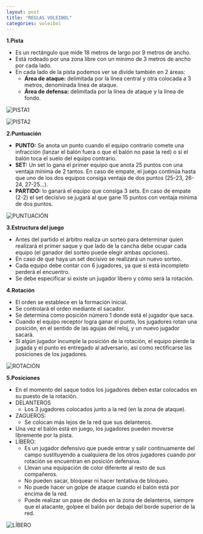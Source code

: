 ```yaml
---
layout: post
title: "REGLAS VOLEIBOL"
categories: voleibol
---
```


**1.Pista**

- Es un rectángulo que mide 18 metros de largo por 9 metros de ancho.
- Está rodeado por una zona libre con un mínimo de 3 metros de ancho por cada lado.
- En cada lado de la pista podemos ver se divide también en 2 áreas:
  - **Área de ataque:** delimitada por la línea central y otra colocada a 3 metros, denominada línea de ataque.
  - **Área de defensa:** delimitada por la línea de ataque y la línea de fondo.

![PISTA1](https://danieledufis.github.io/images_text/voleibol_pista.jpg)

![PISTA2](https://danieledufis.github.io/images_text/voleibol_pista2.jpg)

**2.Puntuación**

- **PUNTO:** Se anota un punto cuando el equipo contrario comete una infracción (lanzar el balón fuera o que el balón no pase la red) o si el balón toca el suelo del equipo contrario.
- **SET:** Un set lo gana el primer equipo que anota 25 puntos con una ventaja mínima de 2 tantos. En caso de empate, el juego continúa hasta que uno de los dos equipos consiga ventaja de dos puntos (25-23, 26-24, 27-25…).
- **PARTIDO:** lo ganará el equipo que consiga 3 sets. En caso de empate (2-2) el set decisivo se jugará al que gane 15 puntos con ventaja mínima de dos puntos.

![PUNTUACIÓN](https://danieledufis.github.io/images_text/voleibol_puntuaci%C3%B3n.png)

**3.Estructura del juego**

- Antes del partido el árbitro realiza un sorteo para determinar quien realizará el primer saque y que lado de la cancha debe ocupar cada equipo (el ganador del sorteo puede elegir ambas opciones).
- En caso de que haya un set decisivo se realizará un nuevo sorteo.
- Cada equipo debe contar con 6 jugadores, ya que si está incompleto perderá el encuentro.
- Se debe especificar si existe un jugador líbero y cómo será la rotación.

**4.Rotación**

- El orden se establece en la formación inicial.
- Se controlará el orden mediante el sacador.
- Se determina como posición número 1 donde está el jugador que saca.
- Cuando el equipo receptor logra ganar el punto, los jugadores rotan una posición, en el sentido de las agujas del reloj, y un nuevo jugador sacará.
- Si algún jugador incumple la posición de la rotación, el equipo pierde la jugada y el punto es entregado al adversario, así como rectificarse las posiciones de los jugadores.

![ROTACIÓN](https://danieledufis.github.io/images_text/voleibol_rotacion.png)

**5.Posiciones**

- En el momento del saque todos los jugadores deben estar colocados en su puesto de la rotación.
- DELANTEROS
  - Los 3 jugadores colocados junto a la red (en la zona de ataque).
- ZAGUEROS:
  - Se colocan más lejos de la red que sus delanteros.
- Una vez el balón está en juego, los jugadores pueden moverse libremente por la pista.
- LÍBERO:
  - Es un jugador defensivo que puede entrar y salir continuamente del campo sustituyendo a cualquiera de los otros jugadores cuando por rotación se encuentran en posición defensiva.
  - Llevan una equipación de color diferente al resto de sus compañeros.
  - No pueden sacar, bloquear ni hacer tentativa de bloqueo.
  - No puede hacer un golpe de ataque cuando el balón está por encima de la red.
  - Puede realizar un pase de dedos en la zona de delanteros, siempre que el atacante, golpee el balón por debajo del borde superior de la red.

![LÍBERO](https://danieledufis.github.io/images_text/voleibol_libero.jpg)
